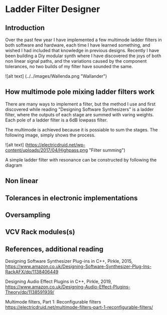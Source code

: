 # Ladder Filter Designer

## Introduction

Over the past few year I have implemented a few multimode ladder filters in both 
software and hardware, each time I have learned something, and wished I had included 
that knowledge in previous designs. Recently I have been building a Diy modular synth 
where I have discovered the joys of both non linear signal paths, and the variations
caused by the component tolerances, no two builds of my filter have sounded the same.

![alt text] (../../images/Wallenda.png "Wallander")

## How multimode pole mixing ladder filters work

There are many ways to implement a filter, but the method I use and first discovered
while reading "Designing Software Synthesizers" is a ladder filter, where the outputs
of each stage are summed with varing weights. Each pole of a ladder filter is a 6dB 
lowpass filter.

The multimode is achieved because it is possiable to sum the stages. The following
image, simply shows the process.

![alt text] (https://electricdruid.net/wp-content/uploads/2017/04/Highpass.png "Filter summing")

A simple ladder filter with resonance can be constructed by following the diagram




## Non linear 

## Tolerances in electronic implementations 

## Oversampling

## VCV Rack modules(s)

## References, additional reading

Designing Software Synthesizer Plug-ins in C++, Pirkle, 2015, https://www.amazon.co.uk/Designing-Software-Synthesizer-Plug-Ins-RackAFX/dp/1138406449

Designing Audio Effect Plugins in C++, Pirkle, 2019, https://www.amazon.co.uk/Designing-Audio-Effect-Plugins-Theory/dp/1138591939/

Multimode filters, Part 1: Reconfigurable filters  https://electricdruid.net/multimode-filters-part-1-reconfigurable-filters/


